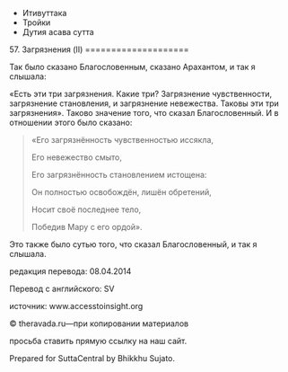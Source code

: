 









* Итивуттака
* Тройки
* Дутия асава сутта


57\. Загрязнения \(II\)
\=\=\=\=\=\=\=\=\=\=\=\=\=\=\=\=\=\=\=\=



Так было сказано Благословенным, сказано Арахантом, и так я слышала:


«Есть эти три загрязнения\. Какие три? Загрязнение чувственности, загрязнение становления, и загрязнение невежества\. Таковы эти три загрязнения»\. Таково значение того, что сказал Благословенный\. И в отношении этого было сказано:



> «Его загрязнённость чувственностью иссякла,  
> 
> Его невежество смыто,  
> 
> Его загрязнённость становлением истощена:  
> 
> Он полностью освобождён, лишён обретений,  
> 
> Носит своё последнее тело,  
> 
> Победив Мару с его ордой»\.


Это также было сутью того, что сказал Благословенный, и так я слышала\.



редакция перевода: 08\.04\.2014


Перевод с английского: SV


источник: www\.accesstoinsight\.org


© theravada\.ru—при копировании материалов


просьба ставить прямую ссылку на наш сайт\.


Prepared for SuttaCentral by Bhikkhu Sujato\.






